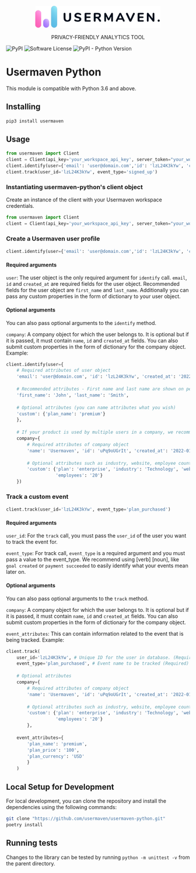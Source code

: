 <p align="center">
  <a href="https://usermaven.com/">
    <picture>
        <source media="(prefers-color-scheme: dark)" srcset="usermaven/assets/images/logos/usermaven-logo-white.png" height="60">
        <img alt="Dark/Light mode logos" src="usermaven/assets/images/logos/usermaven-logo.png" height="60">
    </picture>
  </a>
  <p align="center">PRIVACY-FRIENDLY ANALYTICS TOOL</p>
</p>

![PyPI](https://img.shields.io/badge/pypi-v0.1.1-blue)
![Software License](https://img.shields.io/badge/license-MIT-green)
![PyPI - Python Version](https://img.shields.io/badge/python-3.6%20and%20above-blue)

# Usermaven Python 

This module is compatible with Python 3.6 and above.

## Installing

```bash
pip3 install usermaven
```

## Usage

```python
from usermaven import Client
client = Client(api_key='your_workspace_api_key', server_token="your_workspace_server_token")
client.identify(user={'email': 'user@domain.com','id': 'lzL24K3kYw', 'created_at': '2022-01-20T09:55:35'})
client.track(user_id='lzL24K3kYw', event_type='signed_up')
```

### Instantiating usermaven-python's client object

Create an instance of the client with your Usermaven workspace credentials.

```python
from usermaven import Client
client = Client(api_key='your_workspace_api_key', server_token="your_workspace_server_token")
```

### Create a Usermaven user profile

```python
client.identify(user={'email': 'user@domain.com','id': 'lzL24K3kYw', 'created_at': '2022-01-20T09:55:35'})
```

#### Required arguments
`user`: The user object is the only required argument for `identify` call. `email`, `id` and `created_at` are required
fields for the user object. Recommended fields for the user object are `first_name` and `last_name`. Additionally you 
can pass any custom properties in the form of dictionary to your user object.

#### Optional arguments
You can also pass optional arguments to the `identify` method.

`company`: A company object for which the user belongs to. It is optional but if it is passed, it must contain `name`,
`id` and `created_at` fields. You can also submit custom properties in the form of dictionary for the company object. 
Example:
```python
client.identify(user={
    # Required attributes of user object
    'email': 'user@domain.com', 'id': 'lzL24K3kYw', 'created_at': '2022-01-20T09:55:35',
    
    # Recommended attributes - First name and last name are shown on people pages.
    'first_name': 'John', 'last_name': 'Smith',
    
    # Optional attributes (you can name attributes what you wish)
    'custom': {'plan_name': 'premium'}
    }, 
    
    # If your product is used by multiple users in a company, we recommend to pass the Company attributes.
    company={
        # Required attributes of company object
        'name': 'Usermaven', 'id': 'uPq9oUGrIt', 'created_at': '2022-01-20T09:55:35',
        
        # Optional attributes such as industry, website, employee count etc.
        'custom': {'plan': 'enterprise', 'industry': 'Technology', 'website': 'https://usermaven.com', 
                   'employees': '20'}
    })
```

### Track a custom event

```python
client.track(user_id='lzL24K3kYw', event_type='plan_purchased')
```

#### Required arguments
`user_id`: For the `track` call, you must pass the `user_id` of the user you want to track the event for.

`event_type`: For track call, `event_type` is a required argument and you must pass a value to the event_type.
We recommend using [verb] [noun], like `goal created` or `payment succeeded` to easily identify what your events mean
later on.

#### Optional arguments
You can also pass optional arguments to the `track` method.

`company`: A company object for which the user belongs to. It is optional but if it is passed, it must contain `name`,
`id` and `created_at` fields. You can also submit custom properties in the form of dictionary for the company object.

`event_attributes`: This can contain information related to the event that is being tracked. Example:
```python
client.track(
    user_id='lzL24K3kYw', # Unique ID for the user in database. (Required)
    event_type='plan_purchased', # Event name to be tracked (Required)
    
    # Optional attributes
    company={
        # Required attributes of company object
        'name': 'Usermaven', 'id': 'uPq9oUGrIt', 'created_at': '2022-01-20T09:55:35',
        
        # Optional attributes such as industry, website, employee count etc.
        'custom': {'plan': 'enterprise', 'industry': 'Technology', 'website': 'https://usermaven.com', 
                   'employees': '20'}
        },
    
    event_attributes={
        'plan_name': 'premium',
        'plan_price': '100',
        'plan_currency': 'USD'
        }
    )
```

## Local Setup for Development
For local development, you can clone the repository and install the dependencies using the following commands:

```bash
git clone "https://github.com/usermaven/usermaven-python.git"
poetry install
```

## Running tests

Changes to the library can be tested by running `python -m unittest -v` from the parent directory.
